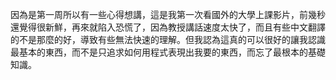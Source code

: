 因為是第一周所以有一些心得想講，這是我第一次看國外的大學上課影片，前幾秒還覺得很新鮮，再來就陷入恐慌了，因為教授講話速度太快了，而且有些中文翻譯的不是那麼的好，導致有些無法快速的理解。但我認為這真的可以很好的讓我認識最基本的東西，而不是只追求如何用程式表現出我要的東西，而忘了最根本的基礎知識。
